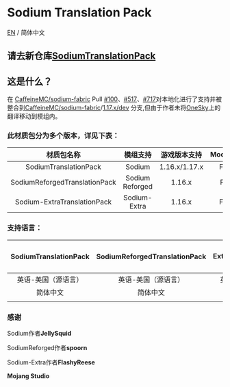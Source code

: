 # Sodium Translation Pack

[EN](README-EN.md) / 简体中文

## 请去新仓库[SodiumTranslationPack](https://github.com/TexBlock/SodiumTranslationPack)

## 这是什么？

在 [CaffeineMC/sodium-fabric](https://github.com/CaffeineMC/sodium-fabric) Pull [#100](https://github.com/CaffeineMC/sodium-fabric/pull/100)、[#517](https://github.com/CaffeineMC/sodium-fabric/pull/517)、[#717](https://github.com/CaffeineMC/sodium-fabric/pull/717)对本地化进行了支持并被整合到[CaffeineMC/sodium-fabric](https://github.com/CaffeineMC/sodium-fabric)/[1.17.x/dev](https://github.com/CaffeineMC/sodium-fabric/tree/1.17.x/dev) 分支,但由于作者未将[OneSky](https://jellysquid.oneskyapp.com/collaboration/project?id=366422)上的翻译移动到模组内。

### 此材质包分为多个版本，详见下表：

|          材质包名称           |    模组支持     | 游戏版本支持  | ModLoader |
| :---------------------------: | :-------------: | :-----------: | :-------: |
|     SodiumTranslationPack     |     Sodium      | 1.16.x/1.17.x |  Fabric   |
| SodiumReforgedTranslationPack | Sodium Reforged |    1.16.x     |   Forge   |
|  Sodium-ExtraTranslationPack  |  Sodium-Extra   |     1.16.x     |  Fabric   |



### 支持语言：

| SodiumTranslationPack | SodiumReforgedTranslationPack | Sodium-ExtraTranslationPack[暂不支持] |
| :-------------------: | :---------------------------: | :-----------------------------------: |
|  英语-美国（源语言）  |      英语-美国（源语言）      |          英语-美国（源语言）          |
|       简体中文        |           简体中文            |               简体中文                |
|                       |                               |                                       |



### 感谢

Sodium作者**JellySquid**

SodiumReforged作者**spoorn**

Sodium-Extra作者**FlashyReese**

**Mojang Studio**
